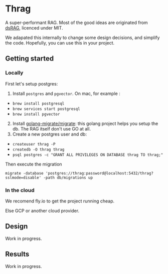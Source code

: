# Thrag

A super-performant RAG.
Most of the good ideas are originated from [dsRAG](https://github.com/D-Star-AI/dsRAG), licenced under MIT.

We adapated this internally to change some design decisions, and simplify the code.
Hopefully, you can use this in your project.


## Getting started

### Locally

First let's setup postgres:

1. Install `postgres` and `pgvector`.
   On mac, for example :
  - `brew install postgresql`
  - `brew services start postgresql`
  - `brew install pgvector`
2. Install [golang-migrate/migrate](https://github.com/golang-migrate/migrate): this golang project helps you setup the db. The RAG itself don't use GO at all.
3. Create a new postgres user and db:
  - `createuser thrag -P`
  - `createdb -O thrag thrag`
  - `psql postgres -c "GRANT ALL PRIVILEGES ON DATABASE thrag TO thrag;"`

Then execute the migration


`migrate -database 'postgres://thrag:password@localhost:5432/thrag?sslmode=disable' -path db/migrations up`


### In the cloud

We recomend fly.io to get the project running cheap.

Else GCP or another cloud provider.

## Design

Work in progress.

## Results

Work in progress.
